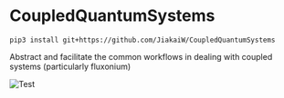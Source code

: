 # CoupledQuantumSystems
```
pip3 install git+https://github.com/JiakaiW/CoupledQuantumSystems
```

Abstract and facilitate the common workflows in dealing with coupled systems (particularly fluxonium)

![Test](https://github.com/yourusername/yourproject/workflows/Python%20package/badge.svg)
